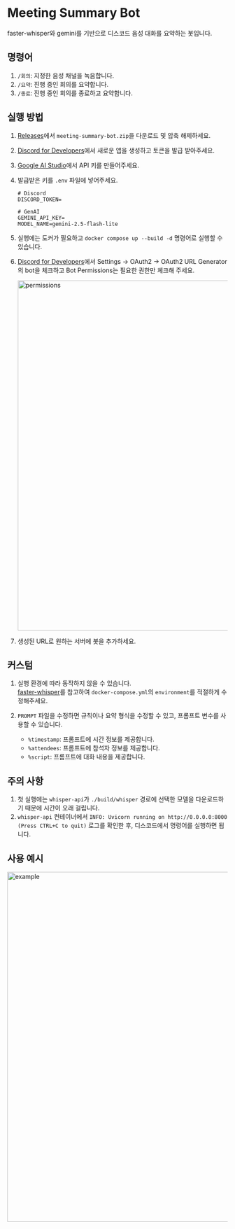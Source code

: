 # Meeting Summary Bot
faster-whisper와 gemini를 기반으로 디스코드 음성 대화를 요약하는 봇입니다.

## 명령어
1. `/회의`: 지정한 음성 채널을 녹음합니다.
2. `/요약`: 진행 중인 회의를 요약합니다.
3. `/종료`: 진행 중인 회의를 종료하고 요약합니다.

## 실행 방법
1. [Releases](https://github.com/Yunsung-Jo/meeting-summary-bot/releases)에서 `meeting-summary-bot.zip`을 다운로드 및 압축 해제하세요.
2. [Discord for Developers](https://discord.com/developers/applications)에서 새로운 앱을 생성하고 토큰을 발급 받아주세요.
3. [Google AI Studio](https://aistudio.google.com/)에서 API 키를 만들어주세요.
4. 발급받은 키를 `.env` 파일에 넣어주세요.

    ```env
    # Discord
    DISCORD_TOKEN=
    
    # GenAI
    GEMINI_API_KEY=
    MODEL_NAME=gemini-2.5-flash-lite
    ```

5. 실행에는 도커가 필요하고 `docker compose up --build -d` 명령어로 실행할 수 있습니다.
6. [Discord for Developers](https://discord.com/developers/applications)에서 Settings → OAuth2 → OAuth2 URL Generator의 bot을 체크하고 Bot Permissions는 필요한 권한만 체크해 주세요.

   <img width="800" alt="permissions" src="https://github.com/user-attachments/assets/3ee22868-341c-4d15-aaa3-43b0d031118f" />

7. 생성된 URL로 원하는 서버에 봇을 추가하세요.

## 커스텀
1. 실행 환경에 따라 동작하지 않을 수 있습니다.<br>
  [faster-whisper](https://github.com/SYSTRAN/faster-whisper)를 참고하여 `docker-compose.yml`의 `environment`를 적절하게 수정해주세요.
2. `PROMPT` 파일을 수정하면 규칙이나 요약 형식을 수정할 수 있고, 프롬프트 변수를 사용할 수 있습니다.

    - `%timestamp`: 프롬프트에 시간 정보를 제공합니다.
    - `%attendees`: 프롬프트에 참석자 정보를 제공합니다.
    - `%script`: 프롬프트에 대화 내용을 제공합니다.

## 주의 사항
1. 첫 실행에는 `whisper-api`가 `./build/whisper` 경로에 선택한 모델을 다운로드하기 때문에 시간이 오래 걸립니다.
2. `whisper-api` 컨테이너에서 `INFO: Uvicorn running on http://0.0.0.0:8000⁠ (Press CTRL+C to quit)` 로그를 확인한 후, 디스코드에서 명령어를 실행하면 됩니다.

## 사용 예시
<img width="800" alt="example" src="https://github.com/user-attachments/assets/bf9a15ae-edc5-486b-adf1-947f42ee4505" />
